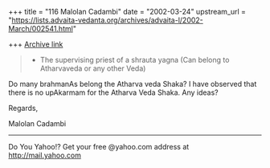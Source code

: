 +++
title = "116 Malolan Cadambi"
date = "2002-03-24"
upstream_url = "https://lists.advaita-vedanta.org/archives/advaita-l/2002-March/002541.html"

+++
[Archive link](https://lists.advaita-vedanta.org/archives/advaita-l/2002-March/002541.html)

> * The supervising priest of a shrauta yagna (Can belong to Atharvaveda or
>   any other Veda)

Do many brahmanAs belong the Atharva veda Shaka? I have observed that there
is no upAkarmam for the Atharva Veda Shaka.
Any ideas?

Regards,

Malolan Cadambi



_________________________________________________________
Do You Yahoo!?
Get your free @yahoo.com address at http://mail.yahoo.com

